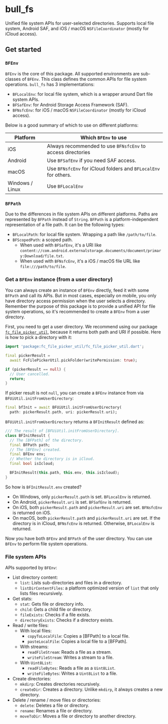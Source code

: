 # bull_fs

Unified file system APIs for user-selected directories. Supports local file system, Android SAF, and iOS / macOS `NSFileCoordinator` (mostly for iCloud access).

## Get started

### `BFEnv`

`BFEnv` is the core of this package. All supported environments are sub-classes of `BFEnv`. This class defines the common APIs for file system operations. `bull_fs` has 3 implementations:

- `BFLocalEnv`: for local file system, which is a wrapper around Dart file system APIs.
- `BFSafEnv`: for Android Storage Access Framework (SAF).
- `BFNsfcEnv`: for iOS / macOS `NSFileCoordinator` (mostly for iCloud access).

Below is a good summary of which to use on different platforms:

| Platform        | Which `BFEnv` to use                                            |
| --------------- | --------------------------------------------------------------- |
| iOS             | Always recommended to use `BFNsfcEnv` to access directories     |
| Android         | Use `BFSafEnv` if you need SAF access.                          |
| macOS           | Use `BFNsfcEnv` for iCloud folders and `BFLocalEnv` for others. |
| Windows / Linux | Use `BFLocalEnv`                                                |

### `BFPath`

Due to the differences in file system APIs on different platforms. Paths are represented by `BFPath` instead of `String`. `BFPath` is a platform-independent representation of a file path. It can be the following types:

- `BFLocalPath`: for local file system. Wrapping a path like `/path/to/file`.
- `BFScopedPath`: a scoped path.
  - When used with `BFSafEnv`, it's a URI like `content://com.android.externalstorage.documents/document/primary:Download/file.txt`.
  - When used with `BFNsfcEnv`, it's a iOS / macOS file URL like `file:///path/to/file`.

### Get a `BFEnv` instance (from a user directory)

You can always create an instance of `BFEnv` directly, feed it with some `BFPath` and call its APIs. But in most cases, especially on mobile, you only have directory access permission when the user selects a directory. Remember the purpose of this package is to provide a unified API for file system operations, so it's recommended to create a `BFEnv` from a user directory.

First, you need to get a user directory. We recommend using our package [`fc_file_picker_util`](https://github.com/flutter-cavalry/fc_file_picker_util), because it returns both path and URI if possible. Here is how to pick a directory with it:

```dart
import 'package:fc_file_picker_util/fc_file_picker_util.dart';

final pickerResult =
  await FcFilePickerUtil.pickFolder(writePermission: true);

if (pickerResult == null) {
  // User cancelled.
  return;
}
```

If picker result is not `null`, you can create a `BFEnv` instance from via `BFUiUtil.initFromUserDirectory`:

```dart
final bfInit = await BFUiUtil.initFromUserDirectory(
  path: pickerResult.path, uri: pickerResult.uri);
```

`BFUiUtil.initFromUserDirectory` returns a `BFInitResult` defined as:

```dart
/// The result of [BFUiUtil.initFromUserDirectory].
class BFInitResult {
  // The [BFPath] of the directory.
  final BFPath path;
  // The [BFEnv] created.
  final BFEnv env;
  // Whether the directory is in iCloud.
  final bool isIcloud;

  BFInitResult(this.path, this.env, this.isIcloud);
}
```

So how is `BFInitResult.env` created?

- On Windows, only `pickerResult.path` is set. `BFLocalEnv` is returned.
- On Android, `pickerResult.uri` is set. `BFSafEnv` is returned.
- On iOS, both `pickerResult.path` and `pickerResult.uri` are set. `BFNsfcEnv` is returned on iOS.
- On macOS, both `pickerResult.path` and `pickerResult.uri` are set. If the directory is in iCloud, `BFNsfcEnv` is returned. Otherwise, `BFLocalEnv` is returned.

Now you have both `BFEnv` and `BFPath` of the user directory. You can use `BFEnv` to perform file system operations.

### File system APIs

APIs supported by `BFEnv`:

- List directory content:
  - `list`: Lists sub-directories and files in a directory.
  - `listDirContentFiles`: a platform optimized version of `list` that only lists files recursively.
- Get stats:
  - `stat`: Gets file or directory info.
  - `child`: Gets a child file or directory.
  - `fileExists`: Checks if a file exists.
  - `directoryExists`: Checks if a directory exists.
- Read / write files:
  - With local files:
    - `copyToLocalFile`: Copies a [BFPath] to a local file.
    - `pasteLocalFile`: Copies a local file to a [BFPath].
  - With streams:
    - `readFileStream`: Reads a file as a stream.
    - `writeFileStream`: Writes a stream to a file.
  - With `Uint8List`:
    - `readFileBytes`: Reads a file as a `Uint8List`.
    - `writeFileBytes`: Writes a `Uint8List` to a file.
- Create directories:
  - `mkdirp`: Creates directories recursively.
  - `createDir`: Creates a directory. Unlike `mkdirp`, it always creates a new directory.
- Delete / rename / move files or directories:
  - `delete`: Deletes a file or directory.
  - `rename`: Renames a file or directory.
  - `moveToDir`: Moves a file or directory to another directory.
